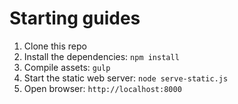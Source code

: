# Starting guides
1. Clone this repo
2. Install the dependencies: `npm install`
3. Compile assets: `gulp`
4. Start the static web server: `node serve-static.js`
5. Open browser: `http://localhost:8000`